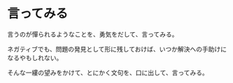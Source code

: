 # 言ってみる

言うのが憚られるようなことを、勇気をだして、言ってみる。

ネガティブでも、問題の発見として形に残しておけば、いつか解決への手助けになるやもしれない。

そんな一縷の望みをかけて、とにかく文句を、口に出して、言ってみる。

